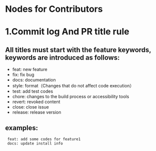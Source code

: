 # Nodes for Contributors
# 1.Commit log And PR title rule
## All titles must start with the feature keywords, keywords are introduced as follows:
* feat: new feature
* fix: fix bug
* docs: documentation
* style: format（Changes that do not affect code execution）
* test: add test codes
* chore: changes to the build process or accessibility tools
* revert: revoked content
* close: close issue
* release: release version
## examples:
     feat: add some codes for feature1
     docs: update install info